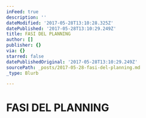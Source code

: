 ```yaml
---
inFeed: true
description: ''
dateModified: '2017-05-28T13:10:28.325Z'
datePublished: '2017-05-28T13:10:29.249Z'
title: FASI DEL PLANNING
author: []
publisher: {}
via: {}
starred: false
datePublishedOriginal: '2017-05-28T13:10:29.249Z'
sourcePath: _posts/2017-05-28-fasi-del-planning.md
_type: Blurb

---
```

# FASI DEL PLANNING